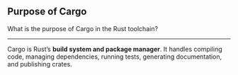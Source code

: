 ## Purpose of Cargo

What is the purpose of Cargo in the Rust toolchain?

---

Cargo is Rust’s **build system and package manager**.
It handles compiling code, managing dependencies, running tests, generating documentation, and publishing crates.

